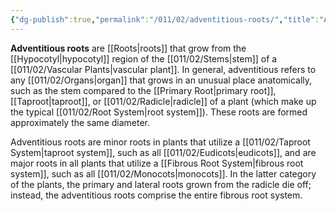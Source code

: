 ```yaml
---
{"dg-publish":true,"permalink":"/011/02/adventitious-roots/","title":"Adventitious Roots","tags":["BIOL412"],"created":"2024-09-26T13:45:04.062-07:00","updated":"2024-09-26T15:02:38.670-07:00"}
---
```


**Adventitious roots** are [[Roots\|roots]] that grow from the [[Hypocotyl\|hypocotyl]] region of the [[011/02/Stems\|stem]] of a [[011/02/Vascular Plants\|vascular plant]]. In general, adventitious refers to any [[011/02/Organs\|organ]] that grows in an unusual place anatomically, such as the stem compared to the [[Primary Root\|primary root]], [[Taproot\|taproot]], or [[011/02/Radicle\|radicle]] of a plant (which make up the typical [[011/02/Root System\|root system]]). These roots are formed approximately the same diameter.

Adventitious roots are minor roots in plants that utilize a [[011/02/Taproot System\|taproot system]], such as all [[011/02/Eudicots\|eudicots]], and are major roots in all plants that utilize a [[Fibrous Root System\|fibrous root system]], such as all [[011/02/Monocots\|monocots]]. In the latter category of the plants, the primary and lateral roots grown from the radicle die off; instead, the adventitious roots comprise the entire fibrous root system.